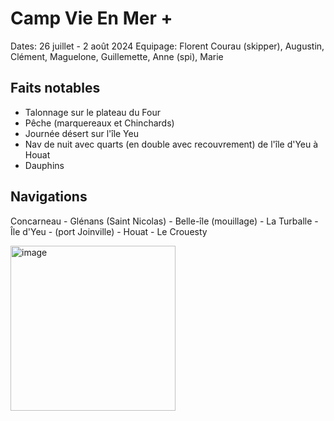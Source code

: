 # Camp Vie En Mer +

Dates: 26 juillet - 2 août 2024
Equipage: Florent Courau (skipper), Augustin, Clément, Maguelone, Guillemette, Anne (spi), Marie

## Faits notables

- Talonnage sur le plateau du Four
- Pêche (marquereaux et Chinchards)
- Journée désert sur l'île Yeu
- Nav de nuit avec quarts (en double avec recouvrement) de l'île d'Yeu à Houat
- Dauphins

## Navigations

Concarneau - Glénans (Saint Nicolas) - Belle-île (mouillage) - La Turballe - Île d'Yeu - (port Joinville) - Houat - Le Crouesty 

<img width="264" alt="image" src="https://github.com/user-attachments/assets/9acd0574-5909-4405-8bb2-911f594f8e62">
